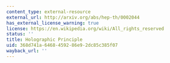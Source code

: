 ```yaml
---
content_type: external-resource
external_url: http://arxiv.org/abs/hep-th/0002044
has_external_license_warning: true
license: https://en.wikipedia.org/wiki/All_rights_reserved
status: ''
title: Holographic Principle
uid: 368d741a-6468-4592-86e9-2dc85c385f07
wayback_url: ''
---
```

